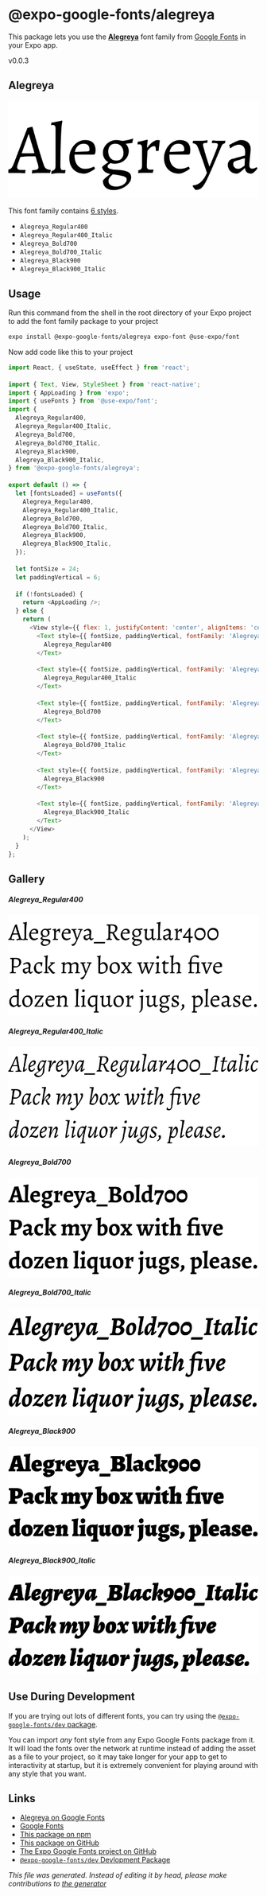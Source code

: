 # @expo-google-fonts/alegreya

This package lets you use the [**Alegreya**](https://fonts.google.com/specimen/Alegreya) font family from [Google Fonts](https://fonts.google.com/) in your Expo app.

v0.0.3

## Alegreya

![Alegreya](./font-family.png)

This font family contains [6 styles](#gallery).

- `Alegreya_Regular400`
- `Alegreya_Regular400_Italic`
- `Alegreya_Bold700`
- `Alegreya_Bold700_Italic`
- `Alegreya_Black900`
- `Alegreya_Black900_Italic`

## Usage

Run this command from the shell in the root directory of your Expo project to add the font family package to your project
```sh
expo install @expo-google-fonts/alegreya expo-font @use-expo/font
```

Now add code like this to your project
```js
import React, { useState, useEffect } from 'react';

import { Text, View, StyleSheet } from 'react-native';
import { AppLoading } from 'expo';
import { useFonts } from '@use-expo/font';
import {
  Alegreya_Regular400,
  Alegreya_Regular400_Italic,
  Alegreya_Bold700,
  Alegreya_Bold700_Italic,
  Alegreya_Black900,
  Alegreya_Black900_Italic,
} from '@expo-google-fonts/alegreya';

export default () => {
  let [fontsLoaded] = useFonts({
    Alegreya_Regular400,
    Alegreya_Regular400_Italic,
    Alegreya_Bold700,
    Alegreya_Bold700_Italic,
    Alegreya_Black900,
    Alegreya_Black900_Italic,
  });

  let fontSize = 24;
  let paddingVertical = 6;

  if (!fontsLoaded) {
    return <AppLoading />;
  } else {
    return (
      <View style={{ flex: 1, justifyContent: 'center', alignItems: 'center' }}>
        <Text style={{ fontSize, paddingVertical, fontFamily: 'Alegreya_Regular400' }}>
          Alegreya_Regular400
        </Text>

        <Text style={{ fontSize, paddingVertical, fontFamily: 'Alegreya_Regular400_Italic' }}>
          Alegreya_Regular400_Italic
        </Text>

        <Text style={{ fontSize, paddingVertical, fontFamily: 'Alegreya_Bold700' }}>
          Alegreya_Bold700
        </Text>

        <Text style={{ fontSize, paddingVertical, fontFamily: 'Alegreya_Bold700_Italic' }}>
          Alegreya_Bold700_Italic
        </Text>

        <Text style={{ fontSize, paddingVertical, fontFamily: 'Alegreya_Black900' }}>
          Alegreya_Black900
        </Text>

        <Text style={{ fontSize, paddingVertical, fontFamily: 'Alegreya_Black900_Italic' }}>
          Alegreya_Black900_Italic
        </Text>
      </View>
    );
  }
};

```

## Gallery

##### Alegreya_Regular400
![Alegreya_Regular400](./530d78cba23c5d8e261ae9447b431e1fa550f9dc6563540a0c400be3f7ee88ab.ttf.png)

##### Alegreya_Regular400_Italic
![Alegreya_Regular400_Italic](./efba5f9b4495a2e911ec871cc4dfebb5dba60bc72d643c0dd346e8f90513f81a.ttf.png)

##### Alegreya_Bold700
![Alegreya_Bold700](./c00ad52d215d793be827a98a0661e13bbd3276c96c6aa5e6c8d71c9487a3da03.ttf.png)

##### Alegreya_Bold700_Italic
![Alegreya_Bold700_Italic](./bd912b8f7b092f81fc94ee9f3b769e57ecbb1a2443bfce7d405d2ad0c48c04b4.ttf.png)

##### Alegreya_Black900
![Alegreya_Black900](./f2d4a4c114f8e7ad762e764046f117bf954b1ba7797bbe6b6d754decc9bdbf99.ttf.png)

##### Alegreya_Black900_Italic
![Alegreya_Black900_Italic](./01804c5bcb6aedbda393491d82c14328987c7fb66a6ef8c8313aed5d683d3dad.ttf.png)


## Use During Development

If you are trying out lots of different fonts, you can try using the [`@expo-google-fonts/dev` package](https://github.com/expo/google-fonts/tree/master/font-packages/dev#readme).

You can import *any* font style from any Expo Google Fonts package from it. It will load the fonts
over the network at runtime instead of adding the asset as a file to your project, so it may take longer
for your app to get to interactivity at startup, but it is extremely convenient
for playing around with any style that you want.

## Links

- [Alegreya on Google Fonts](https://fonts.google.com/specimen/Alegreya)
- [Google Fonts](https://fonts.google.com/)
- [This package on npm](https://www.npmjs.com/package/@expo-google-fonts/alegreya)
- [This package on GitHub](https://github.com/expo/google-fonts/tree/master/font-packages/alegreya)
- [The Expo Google Fonts project on GitHub](https://github.com/expo/google-fonts)
- [`@expo-google-fonts/dev` Devlopment Package](https://github.com/expo/google-fonts/tree/master/font-packages/dev)


*This file was generated. Instead of editing it by head, please make contributions to [the generator](https://github.com/expo/google-fonts/tree/master/packages/generator)*
